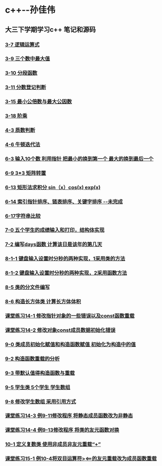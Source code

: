 # c++--孙佳伟
## 大三下学期学习c++ 笔记和源码
### [3-7 逻辑运算式](https://github.com/sinary-sys/c-study/tree/master/code/3-7)
### [3-9 三个数中最大值](https://github.com/sinary-sys/c-study/tree/master/code/3-9)
### [3-10 分段函数](https://github.com/sinary-sys/c-study/tree/master/code/3-10)
### [3-11 分数登记判断](https://github.com/sinary-sys/c-study/tree/master/code/3-11)
### [3-15 最小公倍数与最大公因数](https://github.com/sinary-sys/c-study/tree/master/code/3-15)
### [3-18 阶乘](https://github.com/sinary-sys/c-study/tree/master/code/3-18)
### [4-3 质数判断](https://github.com/sinary-sys/c-study/tree/master/code/4-3)
### [4-6 牛顿迭代法](https://github.com/sinary-sys/CppStudy/tree/master/code/4-6)

### [6-3 输入10个数 利用指针 把最小的换到第一个 最大的换到最后一个](https://github.com/sinary-sys/CppStudy/tree/master/code/6-3)

### [6-9 3*3 矩阵转置](https://github.com/sinary-sys/CppStudy/tree/master/code/6-9)

### [6-13 矩形法求积分 sin（x）cos(x) exp(x)](https://github.com/sinary-sys/CppStudy/blob/master/code/6-13)

### [6-14 索引指针排序、链表排序、关键字排序 --未完成](https://github.com/sinary-sys/CppStudy/tree/master/code/6-14)

### [6-17字符串比较](https://github.com/sinary-sys/CppStudy/tree/master/code/6-17)

### [7-0  五个学生的成绩输入和打印，结构体实现](https://github.com/sinary-sys/CppStudy/tree/master/code/7-0)

### [7-2 编写days函数 计算该日是该年的第几天](https://github.com/sinary-sys/CppStudy/tree/master/code/7-2)

### [8-1-1 键盘输入设置时分秒的两种实现，1采用类的方法](https://github.com/sinary-sys/CppStudy/tree/master/code/8-1-1)

### [8-1-2 键盘输入设置时分秒的两种实现，2采用函数方法](https://github.com/sinary-sys/CppStudy/tree/master/code/8-1-2)

### [8-5 类的分文件编写](https://github.com/sinary-sys/CppStudy/tree/master/code/8-5/8-5)

### [8-6 构造长方体类 计算长方体体积](https://github.com/sinary-sys/CppStudy/tree/master/code/8-6)

### [课堂练习14-1 修改指针对象的一些错误以及const函数重载](https://github.com/sinary-sys/CppStudy/tree/master/code/test-14-1)

### [课堂练习14-2 修改对象const成员数据初始化错误](https://github.com/sinary-sys/CppStudy/tree/master/code/test-14-2)

###  [9-0 类成员初始化赋值和构造函数赋值 初始化为构造中的值](https://github.com/sinary-sys/CppStudy/tree/master/code/9-0)

###  [9-2 构造函数重载的分析](https://github.com/sinary-sys/CppStudy/tree/master/code/program/code/9-2%E2%80%949-3)

### [9-3 带默认值得构造函数与重载](https://github.com/sinary-sys/CppStudy/tree/master/code/program/code/9-2%E2%80%949-3)

### [9-5 学生类 5个学生 学生数组](https://github.com/sinary-sys/CppStudy/tree/master/code/program/code/9-5)

### [9-8 修改学生数组 采用引用方式](https://github.com/sinary-sys/CppStudy/tree/master/code/program/code/9-8)

### [课堂练习14-3 例9-11修改程序 将静态成员函数改为非静态](https://github.com/sinary-sys/CppStudy/tree/master/code/program/code/l-9-11)

### [课堂练习14-4 例9-13修改程序 将类的友元函数对换](https://github.com/sinary-sys/CppStudy/tree/master/code/program/code/l-9-13-test14-4)

### [10-1 定义复数类 使用非成员非友元重载“+”](https://github.com/sinary-sys/CppStudy/tree/master/code/program/code/10-1)

### [课堂练习15-1 例10-4将双目运算符><==的友元重载改为成员函数重载](https://github.com/sinary-sys/CppStudy/tree/master/code/program/code/test-15-1-9-4)